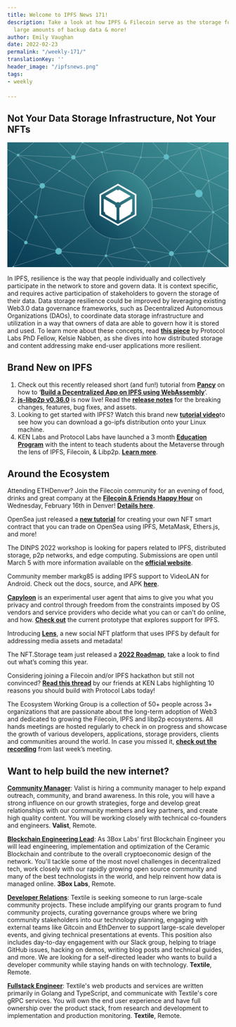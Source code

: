 ```yaml
---
title: Welcome to IPFS News 171!
description: Take a look at how IPFS & Filecoin serve as the storage for Gala Games’
  large amounts of backup data & more!
author: Emily Vaughan
date: 2022-02-23
permalink: "/weekly-171/"
translationKey: ''
header_image: "/ipfsnews.png"
tags:
- weekly

---
```

## **Not Your Data Storage Infrastructure, Not Your NFTs**

![](../assets/ipfs-feb-8.png)

In IPFS, resilience is the way that people individually and collectively participate in the network to store and govern data. It is context specific, and requires active participation of stakeholders to govern the storage of their data. Data storage resilience could be improved by leveraging existing Web3.0 data governance frameworks, such as Decentralized Autonomous Organizations (DAOs), to coordinate data storage infrastructure and utilization in a way that owners of data are able to govern how it is stored and used. To learn more about these concepts, read [**this piece**](https://kelsienabben.substack.com/p/not-your-storage-architecture-not) by Protocol Labs PhD Fellow, Kelsie Nabben, as she dives into how distributed storage and content addressing make end-user applications more resilient.

## **Brand New on IPFS**

1. Check out this recently released short (and fun!) tutorial from [**Pancy**](https://pancy.medium.com/) on how to ‘[**Build a Decentralized App on IPFS using WebAssembly**](https://pancy.medium.com/build-a-decentralized-app-on-ipfs-using-webassembly-d89238a3c9c6)’.
2. [**js-libp2p v0.36.0**](https://github.com/libp2p/js-libp2p/releases/tag/v0.36.0) is now live! Read the [**release notes**](https://github.com/libp2p/js-libp2p/releases/tag/v0.36.0) for the breaking changes, features, bug fixes, and assets.
3. Looking to get started with IPFS? Watch this brand new [**tutorial video**](https://www.youtube.com/watch?v=A7yZaYhrwyM)to see how you can download a go-ipfs distribution onto your Linux machine.
4. KEN Labs and Protocol Labs have launched a 3 month [**Education Program**](https://kencloud.com/educate.html) with the intent to teach students about the Metaverse through the lens of IPFS, Filecoin, & Libp2p. [**Learn more**](https://kencloud.com/educate.html).

## **Around the Ecosystem**

Attending ETHDenver? Join the Filecoin community for an evening of food, drinks and great company at the [**Filecoin & Friends Happy Hour**](https://www.eventbrite.com/e/filecoin-friends-happy-hour-at-ethdenver-tickets-259853878947) on Wednesday, February 16th in Denver! [**Details here**](https://www.eventbrite.com/e/filecoin-friends-happy-hour-at-ethdenver-tickets-259853878947).  
  
OpenSea just released a [**new tutorial**](https://docs.opensea.io/docs/creating-an-nft-contract) for creating your own NFT smart contract that you can trade on OpenSea using IPFS, MetaMask, Ethers.js, and more!  
  
The DINPS 2022 workshop is looking for papers related to IPFS, distributed storage, p2p networks, and edge computing. Submissions are open until March 5 with more information available on the [**official website**](https://research.protocol.ai/sites/dinps/calls/).  
  
Community member markg85 is adding IPFS support to VideoLAN for Android. Check out the docs, source, and APK [**here**](https://bafybeiei4hefy7infgbcszbst5dgiz2buh3kkt77flrybe7bs5zxlac2ki.ipfs.dweb.link/).  
  
[**Capyloon**](https://capyloon.org/) is an experimental user agent that aims to give you what you privacy and control through freedom from the constraints imposed by OS vendors and service providers who decide what you can or can't do online, and how. [**Check out**](https://capyloon.org/) the current prototype that explores support for IPFS.  
  
Introducing [**Lens**](https://lens.dev/), a new social NFT platform that uses IPFS by default for addressing media assets and metadata!  
  
The NFT.Storage team just released a [**2022 Roadmap**](https://nft.storage/blog/post/2022-01-31-q1-roadmap-and-beyond/), take a look to find out what’s coming this year.  
  
Considering joining a Filecoin and/or IPFS hackathon but still not convinced? [**Read this thread**](https://twitter.com/KenLabs_Web3/status/1490167630774542338?s=20&t=H6HeJPrCXbKomL5iRIWs8Q) by our friends at KEN Labs highlighting 10 reasons you should build with Protocol Labs today!  
  
The Ecosystem Working Group is a collection of 50+ people across 3+ organizations that are passionate about the long-term adoption of Web3 and dedicated to growing the Filecoin, IPFS and libp2p ecosystems. All hands meetings are hosted regularly to check in on progress and showcase the growth of various developers, applications, storage providers, clients and communities around the world. In case you missed it, [**check out the recording**](https://www.youtube.com/watch?v=-9rKtrwMkG0) from last week’s meeting.

## Want to help build the new internet?

[**Community Manager**](https://valist.io/roles/community-manager.pdf): Valist is hiring a community manager to help expand outreach, community, and brand awareness. In this role, you will have a strong influence on our growth strategies, forge and develop great relationships with our community members and key partners, and create high quality content. You will be working closely with technical co-founders and engineers. **Valist**, Remote.

[**Blockchain Engineering Lead**](https://jobs.lever.co/3box/bdbda170-a119-4842-84e8-e208b94f4c52): As 3Box Labs’ first Blockchain Engineer you will lead engineering, implementation and optimization of the Ceramic Blockchain and contribute to the overall cryptoeconomic design of the network. You'll tackle some of the most novel challenges in decentralized tech, work closely with our rapidly growing open source community and many of the best technologists in the world, and help reinvent how data is managed online. **3Box Labs**, Remote.

[**Developer Relations**](https://boards.greenhouse.io/textileio/jobs/4075619004): Textile is seeking someone to run large-scale community projects. These include amplifying our grants program to fund community projects, curating governance groups where we bring community stakeholders into our technology planning, engaging with external teams like Gitcoin and EthDenver to support large-scale developer events, and giving technical presentations at events. This position also includes day-to-day engagement with our Slack group, helping to triage GitHub issues, hacking on demos, writing blog posts and technical guides, and more. We are looking for a self-directed leader who wants to build a developer community while staying hands on with technology. **Textile**, Remote.

[**Fullstack Engineer**](https://boards.greenhouse.io/textileio/jobs/4017984004): Textile's web products and services are written primarily in Golang and TypeScript, and communicate with Textile's core gRPC services. You will own the end user experience and have full ownership over the product stack, from research and development to implementation and production monitoring. **Textile**, Remote.